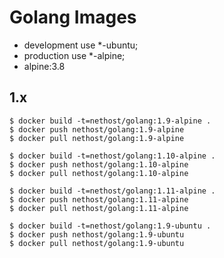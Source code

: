 # Golang Images

- development use *-ubuntu;
- production use *-alpine;
- alpine:3.8

## 1.x

```
$ docker build -t=nethost/golang:1.9-alpine .
$ docker push nethost/golang:1.9-alpine
$ docker pull nethost/golang:1.9-alpine

$ docker build -t=nethost/golang:1.10-alpine .
$ docker push nethost/golang:1.10-alpine
$ docker pull nethost/golang:1.10-alpine

$ docker build -t=nethost/golang:1.11-alpine .
$ docker push nethost/golang:1.11-alpine
$ docker pull nethost/golang:1.11-alpine
```

```
$ docker build -t=nethost/golang:1.9-ubuntu .
$ docker push nethost/golang:1.9-ubuntu
$ docker pull nethost/golang:1.9-ubuntu
```